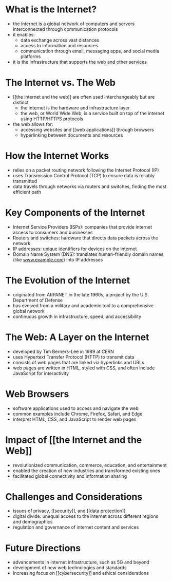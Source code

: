 # What is the Internet?
- the internet is a global network of computers and servers interconnected through communication protocols
- it enables:
	- data exchange across vast distances
	- access to information and resources
	- communication through email, messaging apps, and social media platforms
- it is the infrastructure that supports the web and other services

# The Internet vs. The Web
- [[the internet and the web]] are often used interchangeably but are distinct
	- the internet is the hardware and infrastructure layer
	- the web, or World Wide Web, is a service built on top of the internet using HTTP/HTTPS protocols
- the web allows for:
	- accessing websites and [[web applications]] through browsers
	- hyperlinking between documents and resources

# How the Internet Works
- relies on a packet routing network following the Internet Protocol (IP)
- uses Transmission Control Protocol (TCP) to ensure data is reliably transmitted
- data travels through networks via routers and switches, finding the most efficient path

# Key Components of the Internet
- Internet Service Providers (ISPs): companies that provide internet access to consumers and businesses
- Routers and switches: hardware that directs data packets across the network
- IP addresses: unique identifiers for devices on the internet
- Domain Name System (DNS): translates human-friendly domain names (like www.example.com) into IP addresses

# The Evolution of the Internet
- originated from ARPANET in the late 1960s, a project by the U.S. Department of Defense
- has evolved from a military and academic tool to a comprehensive global network
- continuous growth in infrastructure, speed, and accessibility

# The Web: A Layer on the Internet
- developed by Tim Berners-Lee in 1989 at CERN
- uses Hypertext Transfer Protocol (HTTP) to transmit data
- consists of web pages that are linked via hyperlinks and URLs
- web pages are written in HTML, styled with CSS, and often include JavaScript for interactivity

# Web Browsers
- software applications used to access and navigate the web
- common examples include Chrome, Firefox, Safari, and Edge
- interpret HTML, CSS, and JavaScript to render web pages

# Impact of [[the Internet and the Web]]
- revolutionized communication, commerce, education, and entertainment
- enabled the creation of new industries and transformed existing ones
- facilitated global connectivity and information sharing

# Challenges and Considerations
- issues of privacy, [[security]], and [[data protection]]
- digital divide: unequal access to the internet across different regions and demographics
- regulation and governance of internet content and services

# Future Directions
- advancements in internet infrastructure, such as 5G and beyond
- development of new web technologies and standards
- increasing focus on [[cybersecurity]] and ethical considerations